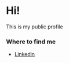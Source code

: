 # Hi! 
This is my public profile

### Where to find me
- [Linkedin](www.linkedin.com/in/virginia-ordoño-bernier-874b7614a)
